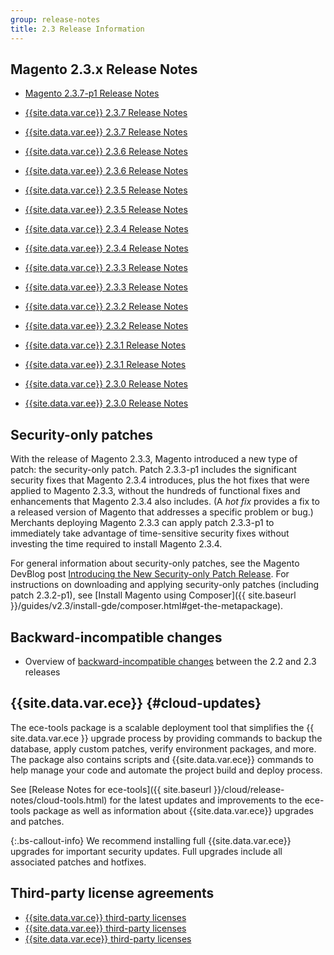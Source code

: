 ```yaml
---
group: release-notes
title: 2.3 Release Information
---
```


## Magento 2.3.x Release Notes

*  [Magento 2.3.7-p1 Release Notes]({{page.baseurl}}/release-notes/2-3-7-p1.html)

*  [{{site.data.var.ce}} 2.3.7 Release Notes]({{page.baseurl}}/release-notes/open-source-2-3-7.html)
*  [{{site.data.var.ee}} 2.3.7 Release Notes]({{page.baseurl}}/release-notes/commerce-2-3-7.html)

*  [{{site.data.var.ce}} 2.3.6 Release Notes]({{page.baseurl}}/release-notes/open-source-2-3-6.html)
*  [{{site.data.var.ee}} 2.3.6 Release Notes]({{page.baseurl}}/release-notes/commerce-2-3-6.html)

*  [{{site.data.var.ce}} 2.3.5 Release Notes]({{page.baseurl}}/release-notes/release-notes-2-3-5-open-source.html)
*  [{{site.data.var.ee}} 2.3.5 Release Notes]({{page.baseurl}}/release-notes/release-notes-2-3-5-commerce.html)

*  [{{site.data.var.ce}} 2.3.4 Release Notes]({{page.baseurl}}/release-notes/release-notes-2-3-4-open-source.html)
*  [{{site.data.var.ee}} 2.3.4 Release Notes]({{page.baseurl}}/release-notes/release-notes-2-3-4-commerce.html)

*  [{{site.data.var.ce}} 2.3.3 Release Notes]({{page.baseurl}}/release-notes/release-notes-2-3-3-open-source.html)
*  [{{site.data.var.ee}} 2.3.3 Release Notes]({{page.baseurl}}/release-notes/release-notes-2-3-3-commerce.html)

*  [{{site.data.var.ce}} 2.3.2 Release Notes]({{page.baseurl}}/release-notes/ReleaseNotes2.3.2OpenSource.html)
*  [{{site.data.var.ee}} 2.3.2 Release Notes]({{page.baseurl}}/release-notes/ReleaseNotes2.3.2Commerce.html)

*  [{{site.data.var.ce}} 2.3.1 Release Notes]({{page.baseurl}}/release-notes/ReleaseNotes2.3.1OpenSource.html)
*  [{{site.data.var.ee}} 2.3.1 Release Notes]({{page.baseurl}}/release-notes/ReleaseNotes2.3.1Commerce.html)

*  [{{site.data.var.ce}} 2.3.0 Release Notes]({{page.baseurl}}/release-notes/ReleaseNotes2.3.0OpenSource.html)
*  [{{site.data.var.ee}} 2.3.0 Release Notes]({{page.baseurl}}/release-notes/ReleaseNotes2.3.0Commerce.html)

## Security-only patches

With the release of Magento 2.3.3, Magento introduced a new type of patch: the security-only patch. Patch 2.3.3-p1 includes the significant security fixes that Magento 2.3.4 introduces, plus the hot fixes that were applied to Magento 2.3.3, without the hundreds of functional fixes and enhancements that Magento 2.3.4 also includes.  (A *hot fix* provides a fix to a released version of Magento that addresses a specific problem or bug.) Merchants deploying Magento 2.3.3 can apply patch 2.3.3-p1 to immediately take advantage of time-sensitive security fixes without investing the time required to install Magento 2.3.4.

For general information about security-only patches, see the Magento DevBlog post [Introducing the New Security-only Patch Release](https://community.magento.com/t5/Magento-DevBlog/Introducing-the-New-Security-only-Patch-Release/ba-p/141287).  For instructions on downloading and applying security-only patches (including patch 2.3.2-p1), see [Install Magento using Composer]({{ site.baseurl }}/guides/v2.3/install-gde/composer.html#get-the-metapackage).

## Backward-incompatible changes

*  Overview of [backward-incompatible changes]({{page.baseurl}}/release-notes/backward-incompatible-changes/index.html) between the 2.2 and 2.3 releases

## {{site.data.var.ece}} {#cloud-updates}

The ece-tools package is a scalable deployment tool that simplifies the {{ site.data.var.ece }} upgrade process by providing commands to backup the database, apply custom patches, verify environment packages, and more. The package also contains scripts and {{site.data.var.ece}} commands to help manage your code and automate the project build and deploy process.

See [Release Notes for ece-tools]({{ site.baseurl }}/cloud/release-notes/cloud-tools.html) for the latest updates and improvements to the ece-tools package as well as information about {{site.data.var.ece}} upgrades and patches.

 {:.bs-callout-info}
We recommend installing full {{site.data.var.ece}} upgrades for important security updates. Full upgrades include all associated patches and hotfixes.

## Third-party license agreements

*  [{{site.data.var.ce}} third-party licenses]({{page.baseurl}}/release-notes/packages-open-source.html)
*  [{{site.data.var.ee}} third-party licenses]({{page.baseurl}}/release-notes/packages-commerce.html)
*  [{{site.data.var.ece}} third-party licenses]({{page.baseurl}}/release-notes/packages-cloud.html)
